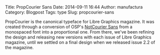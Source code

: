 Title: PropCourier Sans
Date: 2014-09-11 16:44
Author: manufactura
Category: Blogpost
Tags: type
Slug: propcourier-sans


PropCourier is the canonical typeface for Libre Graphics magazine.
It was created through a conversion of OSP's [NotCourier Sans](http://ospublish.constantvzw.org/foundry/notcouriersans) from a monospaced font into a proportional one. From there, we've been refining the design and releasing new versions with each issue of Libre Graphics magazine, until we settled on a final design when we released issue 2.2 of the magazine.
